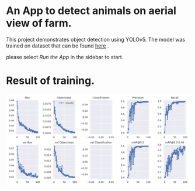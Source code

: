 # An App to detect animals on aerial view of farm.

This project demonstrates object detection using YOLOv5. The model was trained on dataset that can be found [here](https://bird.nae-lab.org/cattle/) . 

please select *Run the App* in the sidebar to start.



# Result of training.

![result](https://github.com/Yodeman/object_detection/blob/main/results.png)